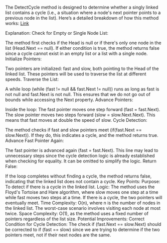 ﻿The DetectCycle method is designed to determine whether a singly linked list contains a cycle (i.e., a situation where a node's next pointer points to a previous node in the list). Here’s a detailed breakdown of how this method works:
[Link]()

Explanation:
Check for Empty or Single Node List:

The method first checks if the Head is null or if there's only one node in the list (Head.Next == null). If either condition is true, the method returns false since a cycle cannot exist in an empty list or a list with a single node.
Initialize Pointers:

Two pointers are initialized: fast and slow, both pointing to the Head of the linked list. These pointers will be used to traverse the list at different speeds.
Traverse the List:

A while loop (while (fast != null && fast.Next != null)) runs as long as fast is not null and fast.Next is not null. This ensures that we do not go out of bounds while accessing the Next property.
Advance Pointers:

Inside the loop:
The fast pointer moves one step forward (fast = fast.Next).
The slow pointer moves two steps forward (slow = slow.Next.Next).
This means that fast moves at double the speed of slow.
Cycle Detection:

The method checks if fast and slow pointers meet (if(fast.Next == slow.Next)). If they do, this indicates a cycle, and the method returns true.
Advance Fast Pointer Again:

The fast pointer is advanced again (fast = fast.Next). This line may lead to unnecessary steps since the cycle detection logic is already established when checking for equality. It can be omitted to simplify the logic.
Return False:

If the loop completes without finding a cycle, the method returns false, indicating that the linked list does not contain a cycle.
Key Points:
Purpose: To detect if there is a cycle in the linked list.
Logic: The method uses the Floyd's Tortoise and Hare algorithm, where slow moves one step at a time while fast moves two steps at a time. If there is a cycle, the two pointers will eventually meet.
Time Complexity: O(n), where n is the number of nodes in the linked list. The worst-case scenario involves visiting each node at most twice.
Space Complexity: O(1), as the method uses a fixed number of pointers regardless of the list size.
Potential Improvements:
Correct Condition for Cycle Detection: The check if (fast.Next == slow.Next) should be corrected to if (fast == slow) since we are trying to determine if the two pointers meet, not if their next nodes are the same.